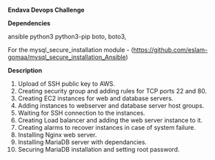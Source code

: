 
**Endava Devops Challenge**

**Dependencies**

ansible
python3
python3-pip
boto, boto3, 

For the mysql_secure_installation module - (https://github.com/eslam-gomaa/mysql_secure_installation_Ansible)


**Description**

1. Upload of SSH public key to AWS.
2. Creating security group and adding rules for TCP ports 22 and 80.
3. Creating EC2 instances for web and database servers. 
4. Adding instances to webserver and database server host groups.
5. Waiting for SSH connection to the instances.
6. Creating Load balancer and adding the web server instance to it.
7. Creating alarms to recover instances in case of system failure. 
8. Installing Nginx web server.
9. Installing MariaDB server with dependancies.
10. Securing MariaDB installation and setting root password.
